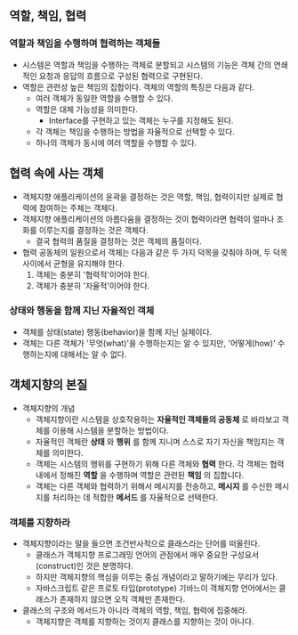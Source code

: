 ## 역할, 책임, 협력

### 역할과 책임을 수행하며 협력하는 객체들

- 시스템은 역할과 책임을 수행하는 객체로 분할되고 시스템의 기능은 객체 간의 연쇄적인 요청과 응답의 흐름으로 구성된 협력으로 구현된다.
- 역할은 관련성 높은 책임의 집합이다. 객체의 역할의 특징은 다음과 같다.
  - 여러 객체가 동일한 역할을 수행할 수 있다.
  - 역할은 대체 가능성을 의미한다.
    - Interface를 구현하고 있는 객체는 누구를 지정해도 된다.
  - 각 객체는 책임을 수행하는 방법을 자율적으로 선택할 수 있다.
  - 하나의 객체가 동시에 여러 역할을 수행할 수 있다.

## 협력 속에 사는 객체

- 객체지향 애플리케이션의 윤곽을 결정하는 것은 역할, 책임, 협력이지만 실제로 협력에 참여하는 주체는 객체다.
- 객체지향 애플리케이션의 아름다움을 결정하는 것이 협력이라면 협력이 얼마나 조화를 이루는지를 결정하는 것은 객체다.
  - 결국 협력의 품질을 결정하는 것은 객체의 품질이다.
- 협력 공동체의 일원으로서 객체는 다음과 같은 두 가지 덕목을 갖춰야 하며, 두 덕목 사이에서 균형을 유지해야 한다.
  1. 객체는 충분히 '협력적'이어야 한다.
  2. 객체가 충분히 '자율적'이어야 한다.

### 상태와 행동을 함께 지닌 자율적인 객체

- 객체를 상태(state) 행동(behavior)을 함께 지닌 실체이다.
- 객체는 다른 객체가 '무엇(what)'을 수행하는지는 알 수 있지만, '어떻게(how)' 수행하는지에 대해서는 알 수 없다.

## 객체지향의 본질

- 객체지향의 개념
  - 객체지향이란 시스템을 상호작용하는 **자율적인 객체들의 공동체** 로 바라보고 객체를 이용해 시스템을 분할하는 방법이다.
  - 자율적인 객체란 **상태** 와 **행위** 를 함께 지니며 스스로 자기 자신을 책임지는 객체를 의미한다.
  - 객체는 시스템의 행위를 구현하기 위해 다른 객체와 **협력** 한다. 각 객체는 협력 내에서 정해진 **역할** 을 수행하며 역할은 관련된 **책임** 의 집합니다.
  - 객체는 다른 객체와 협력하기 위해서 메시지를 전송하고, **메시지** 를 수신한 메시지를 처리하는 데 적합한 **메서드** 를 자율적으로 선택한다.

### 객체를 지향하라

- 객체지향이라는 말을 들으면 조건반사적으로 클래스라는 단어를 떠올린다.
  - 클래스가 객체지향 프로그래밍 언어의 관점에서 매우 중요한 구성요서(construct)인 것은 분명하다.
  - 하지만 객체지향의 핵심을 이루는 중심 개념이라고 말하기에는 무리가 있다.
  - 자바스크립트 같은 프로토 타입(prototype) 기바느이 객체지향 언어에서는 클래스가 존재하지 않으면 오직 객체만 존재한다.
- 클래스의 구조와 메서드가 아니라 객체의 역할, 책임, 협력에 집중해라.
  - 객체지향은 객체를 지향하는 것이지 클래스를 지향하는 것이 아니다.
